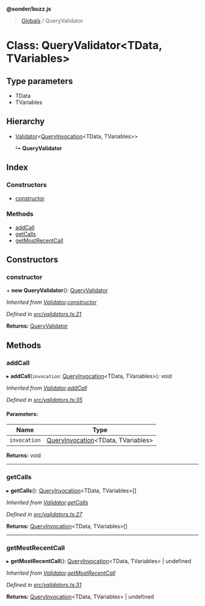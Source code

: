 **@sonder/buzz.js**

> [Globals](../README.md) / QueryValidator

# Class: QueryValidator\<**TData, TVariables**>

## Type parameters

- TData
- TVariables

## Hierarchy

- [Validator](validator.md)\<[QueryInvocation](../interfaces/queryinvocation.md)\<TData, TVariables>>

  ↳ **QueryValidator**

## Index

### Constructors

- [constructor](queryvalidator.md#constructor)

### Methods

- [addCall](queryvalidator.md#addcall)
- [getCalls](queryvalidator.md#getcalls)
- [getMostRecentCall](queryvalidator.md#getmostrecentcall)

## Constructors

### constructor

\+ **new QueryValidator**(): [QueryValidator](queryvalidator.md)

_Inherited from [Validator](validator.md).[constructor](validator.md#constructor)_

_Defined in [src/validators.ts:21](https://github.com/flatbook/buzz.js/blob/b0289d3/src/validators.ts#L21)_

**Returns:** [QueryValidator](queryvalidator.md)

## Methods

### addCall

▸ **addCall**(`invocation`: [QueryInvocation](../interfaces/queryinvocation.md)\<TData, TVariables>): void

_Inherited from [Validator](validator.md).[addCall](validator.md#addcall)_

_Defined in [src/validators.ts:35](https://github.com/flatbook/buzz.js/blob/b0289d3/src/validators.ts#L35)_

#### Parameters:

| Name         | Type                                                                    |
| ------------ | ----------------------------------------------------------------------- |
| `invocation` | [QueryInvocation](../interfaces/queryinvocation.md)\<TData, TVariables> |

**Returns:** void

---

### getCalls

▸ **getCalls**(): [QueryInvocation](../interfaces/queryinvocation.md)\<TData, TVariables>[]

_Inherited from [Validator](validator.md).[getCalls](validator.md#getcalls)_

_Defined in [src/validators.ts:27](https://github.com/flatbook/buzz.js/blob/b0289d3/src/validators.ts#L27)_

**Returns:** [QueryInvocation](../interfaces/queryinvocation.md)\<TData, TVariables>[]

---

### getMostRecentCall

▸ **getMostRecentCall**(): [QueryInvocation](../interfaces/queryinvocation.md)\<TData, TVariables> \| undefined

_Inherited from [Validator](validator.md).[getMostRecentCall](validator.md#getmostrecentcall)_

_Defined in [src/validators.ts:31](https://github.com/flatbook/buzz.js/blob/b0289d3/src/validators.ts#L31)_

**Returns:** [QueryInvocation](../interfaces/queryinvocation.md)\<TData, TVariables> \| undefined
